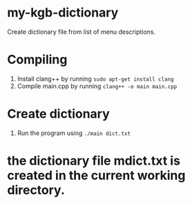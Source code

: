# my-kgb-dictionary
Create dictionary file from list of menu descriptions.

# Compiling
1. Install clang++ by running ```sudo apt-get install clang```
2. Compile main.cpp by running ```clang++ -o main main.cpp```

# Create dictionary
1. Run the program using ```./main dict.txt```

# the dictionary file mdict.txt is created in the current working directory.
